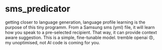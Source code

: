 # sms_predicator
getting closer to language generation, language profile learning is the purpose of this tiny programm. From a Samsung sms (yml) file, it will learn how you speak to a pre-selected recipient. That way, it can provide context aware suggestion. This is a simple, fine-tunable model.
tremble openai 😠, my unoptimised, not AI code is coming for you.
